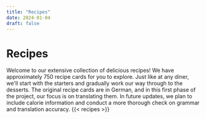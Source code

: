 ```yaml
---
title: "Recipes"
date: 2024-01-04
draft: false
---
```


# Recipes

Welcome to our extensive collection of delicious recipes! We have approximately 750 recipe cards for you to explore. Just like at any diner, we'll start with the starters and gradually work our way through to the desserts. The original recipe cards are in German, and in this first phase of the project, our focus is on translating them. In future updates, we plan to include calorie information and conduct a more thorough check on grammar and translation accuracy. 
{{< recipes >}}
